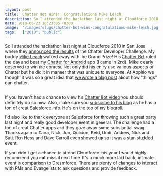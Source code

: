 ```yaml
---
layout: post
title:  Chatter Bot Wins!! Congratulations Mike Leach!
description: So I attended the hackathon last night at Cloudforce 2010 in San Jose where they  announced the results of the Chatter Developer Challenge. My buddy Mike Leach  walked away with the Grand Prize! His Chatter Bot  ruled the day and beat my Chatter for Android  app (I came in 2nd). Mike clearly deserved to win the contest. Not only did his entry use various aspects of Chatter but he did it in manner that was unique to everyone. At Appirio we thought it was so a great idea that we wrote a blog post 
date: 2010-06-23 18:23:05 +0300
image:  '/images/slugs/chatter-bot-wins-congratulations-mike-leach.jpg'
tags:   ["2010", "public"]
---
```

<p style="clear: both">So I attended the hackathon last night at Cloudforce 2010 in San Jose where they <a href="http://blog.sforce.com/sforce/2010/06/chatter-developer-challenge-winners-congratulations.html" target="_blank">announced the results</a> of the Chatter Developer Challenge. My buddy <a href="http://twitter.com/dlog" target="_blank">Mike Leach</a> walked away with the Grand Prize! His <a href="http://www.embracingthecloud.com/2010/06/07/ChatterBotForSalesforce.aspx" target="_blank">Chatter Bot</a> ruled the day and beat my <a href="/2010/06/06/salesforce-chatter-for-android/" target="_blank">Chatter for Android</a> app (I came in 2nd). Mike clearly deserved to win the contest. Not only did his entry use various aspects of Chatter but he did it in manner that was unique to everyone. At Appirio we thought it was so a great idea that <a href="http://blog.appirio.com/2010/06/things-chatters-too.html" target="_blank">we wrote a blog post</a> about how "things" can chatter.</p><p style="clear: both"><br />If you haven't had a chance to view his <a href="http://www.embracingthecloud.com/2010/06/07/ChatterBotForSalesforce.aspx" target="_blank">Chatter Bot video</a> you should definitely do so now. Also, make sure you <a href="http://www.embracingthecloud.com" target="_blank">subscribe to his blog</a> as he has a ton of great Salesforce info. He's on the top of my blogroll.</p><p style="clear: both">I'd also like to thank everyone at Salesforce for throwing such a great party last night and really good developer event in general. The challenge had a ton of great Chatter apps and they gave away some substantial swag. Thanks again to Dana, Nick, Jon, Quinton, Reid, Umit, Andrew, Nick and Sati. Ron Hess and Dave Carroll even showed up so it was a star-studded event.</p><p style="clear: both">If you didn't get a chance to attend Cloudforce this year I would highly recommend you <strong>not</strong> miss it next time. It's a much more laid back, intimate event in comparison to Dreamforce. There are plenty of changes to interact with PMs and Evangelists to ask questions and provide feedback. </p><br class="final-break" style="clear: both" />

